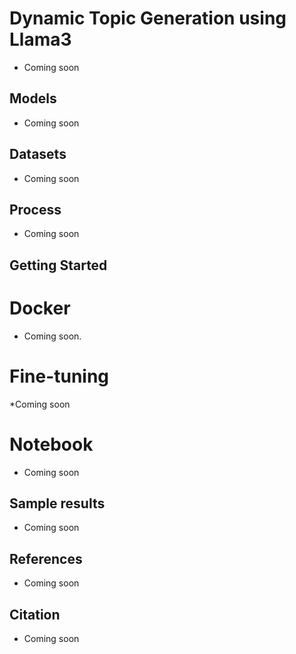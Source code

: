 # Dynamic Topic Generation using Llama3

* Coming soon


## Models
- Coming soon

## Datasets
- Coming soon

## Process
- Coming soon

## Getting Started

# Docker
- Coming soon.    


# Fine-tuning
 *Coming soon

# Notebook
- Coming soon

## Sample results  
* Coming soon

## References
- Coming soon

## Citation
- Coming soon
 
